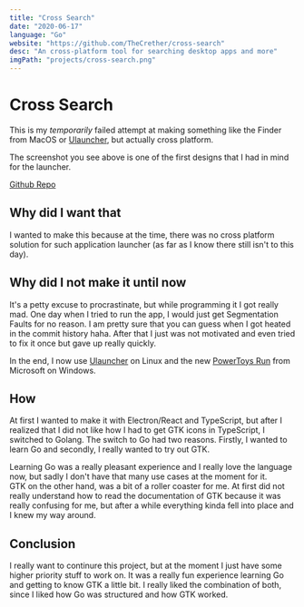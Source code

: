 ```yaml
---
title: "Cross Search"
date: "2020-06-17"
language: "Go"
website: "https://github.com/TheCrether/cross-search"
desc: "An cross-platform tool for searching desktop apps and more"
imgPath: "projects/cross-search.png"
---
```


# Cross Search

This is my _temporarily_ failed attempt at making something like the Finder from MacOS or [Ulauncher][1], but actually cross platform.

The screenshot you see above is one of the first designs that I had in mind for the launcher.

[Github Repo][1]

## Why did I want that

I wanted to make this because at the time, there was no cross platform solution for such application launcher (as far as I know there still isn't to this day).

## Why did I not make it until now

It's a petty excuse to procrastinate, but while programming it I got really mad. One day when I tried to run the app, I would just get Segmentation Faults for no reason.
I am pretty sure that you can guess when I got heated in the commit history haha.
After that I just was not motivated and even tried to fix it once but gave up really quickly.

In the end, I now use [Ulauncher][2] on Linux and the new [PowerToys Run][3] from Microsoft on Windows.

## How

At first I wanted to make it with Electron/React and TypeScript, but after I realized that I did not like how I had to get GTK icons in TypeScript, I switched to Golang.
The switch to Go had two reasons. Firstly, I wanted to learn Go and secondly, I really wanted to try out GTK.

Learning Go was a really pleasant experience and I really love the language now, but sadly I don't have that many use cases at the moment for it.<br />
GTK on the other hand, was a bit of a roller coaster for me. At first did not really understand how to read the documentation of GTK because it was really confusing for me, but after a while everything kinda fell into place and I knew my way around.

## Conclusion

I really want to continure this project, but at the moment I just have some higher priority stuff to work on.
It was a really fun experience learning Go and getting to know GTK a little bit.
I really liked the combination of both, since I liked how Go was structured and how GTK worked.

[1]: https://github.com/TheCrether/cross-search
[2]: https://ulauncher.io
[3]: https://github.com/microsoft/PowerToys
